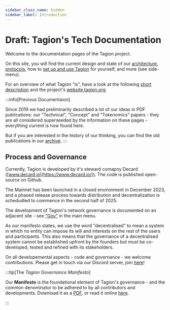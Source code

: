 ```yaml
---
sidebar_class_name: hidden
sidebar_label: Introduction
---
```


# Draft: Tagion's Tech Documentation

Welcome to the documentation pages of the Tagion project.

On this site, you will find the current design and state of our [architecture](https://docs.tagion.org/tech/architecture), [protocols](https://docs.tagion.org/tech/protocols), how to [set up and use Tagion](https://docs.tagion.org/tech/guide) for yourself, and more (see side-menu).  

For an overview of what Tagion "is", have a look at the following [short description](/gov/intro/tagion) and the project's [website tagion.org](https://tagion.org).



:::info[Previous Documentaion]

Since 2019 we had preliminarily described a lot of our ideas in PDF publications: 
our "Technical", "Concept" and "Tokenomics" papers - they are all considered superseeded by the information on these pages - everything current is now found here. 

But if you are interested in the history of our thinking, you can find the old publications in our [archive](https://docs.tagion.org/gov/intro/archive).
:::



## Process and Governance

Currently, Tagion is developed by it's steward comapny Decard ([www.decard.io](https://www.decard.io/)). The code is published open-source on Github. 

The Mainnet has been launched in a closed environment in December 2023, and a phased release process towards distribution and decentralization is schedudled to commence in the second half of 2025.

The development of Tagion's network governance is documented on an adjacent site - see ["Gov"](https://docs.tagion.org/gov/intro) in the main menu.  

As our manifesto states, we use the word "decentralised" to mean a system in which no entity can impose its will and interests on the rest of the users and participants. 
This also means that the governance of a decentralised system cannot be established upfront by the founders but must be co-developed, tested and refined with its stakeholders. 

On all developemental aspects - code and governance - we welcome contributions. Please get in touch via our Discord server, join [here](https://discord.gg/wE4AA64a)!


:::tip[The _Tagion Governance Manifesto_]

Our **Manifesto** is the foundational element of Tagion's governance - and the common denominator to be adhered to by all contributors and developments. 
Download it as a [PDF](https://www.tagion.org/resources/tagion-manifesto.pdf), or read it online [here](./intro/manifesto). 

:::

